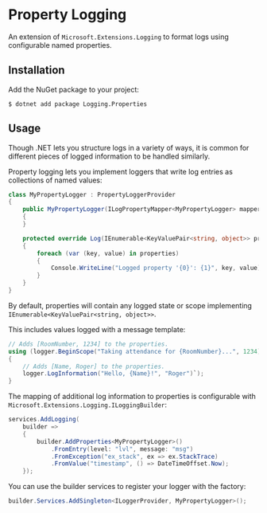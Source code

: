 # Property Logging

An extension of `Microsoft.Extensions.Logging` to format logs using configurable named properties.

## Installation

Add the NuGet package to your project:

    $ dotnet add package Logging.Properties

## Usage

Though .NET lets you structure logs in a variety of ways, it is common for different pieces of logged information to be handled similarly.

Property logging lets you implement loggers that write log entries as collections of named values:

```c#
class MyPropertyLogger : PropertyLoggerProvider
{
    public MyPropertyLogger(ILogPropertyMapper<MyPropertyLogger> mapper) : base(mapper)
    {
    }

    protected override Log(IEnumerable<KeyValuePair<string, object>> properties)
    {
        foreach (var (key, value) in properties)
        {
            Console.WriteLine("Logged property '{0}': {1}", key, value);
        }
    }
}
```

By default, properties will contain any logged state or scope implementing `IEnumerable<KeyValuePair<string, object>>`.

This includes values logged with a message template:

```c#
// Adds [RoomNumber, 1234] to the properties.
using (logger.BeginScope("Taking attendance for {RoomNumber}...", 1234))
{
    // Adds [Name, Roger] to the properties.
    logger.LogInformation("Hello, {Name}!", "Roger")`);
}
```

The mapping of additional log information to properties is configurable with `Microsoft.Extensions.Logging.ILoggingBuilder`:

```c#
services.AddLogging(
    builder =>
    {
        builder.AddProperties<MyPropertyLogger>()
            .FromEntry(level: "lvl", message: "msg")
            .FromException("ex_stack", ex => ex.StackTrace)
            .FromValue("timestamp", () => DateTimeOffset.Now);
    });
```

You can use the builder services to register your logger with the factory:

```c#
builder.Services.AddSingleton<ILoggerProvider, MyPropertyLogger>();
```
